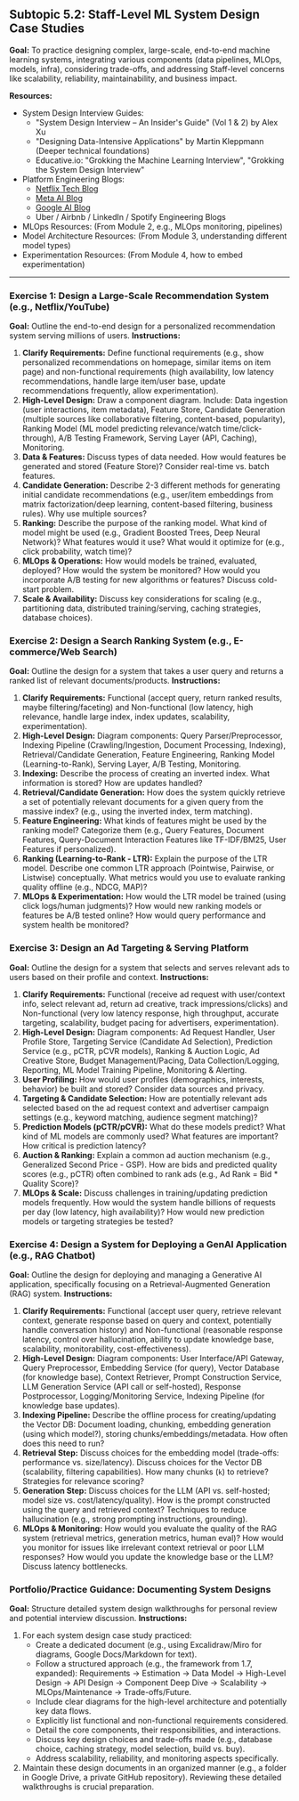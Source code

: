 
## Subtopic 5.2: Staff-Level ML System Design Case Studies

**Goal:** To practice designing complex, large-scale, end-to-end machine learning systems, integrating various components (data pipelines, MLOps, models, infra), considering trade-offs, and addressing Staff-level concerns like scalability, reliability, maintainability, and business impact.

**Resources:**

  * System Design Interview Guides:
      * "System Design Interview – An Insider's Guide" (Vol 1 & 2) by Alex Xu
      * "Designing Data-Intensive Applications" by Martin Kleppmann (Deeper technical foundations)
      * Educative.io: "Grokking the Machine Learning Interview", "Grokking the System Design Interview"
  * Platform Engineering Blogs:
      * [Netflix Tech Blog](https://netflixtechblog.com/)
      * [Meta AI Blog](https://ai.meta.com/blog/)
      * [Google AI Blog](https://ai.googleblog.com/)
      * Uber / Airbnb / LinkedIn / Spotify Engineering Blogs
  * MLOps Resources: (From Module 2, e.g., MLOps monitoring, pipelines)
  * Model Architecture Resources: (From Module 3, understanding different model types)
  * Experimentation Resources: (From Module 4, how to embed experimentation)

-----

### Exercise 1: Design a Large-Scale Recommendation System (e.g., Netflix/YouTube)

**Goal:** Outline the end-to-end design for a personalized recommendation system serving millions of users.
**Instructions:**

1.  **Clarify Requirements:** Define functional requirements (e.g., show personalized recommendations on homepage, similar items on item page) and non-functional requirements (high availability, low latency recommendations, handle large item/user base, update recommendations frequently, allow experimentation).
2.  **High-Level Design:** Draw a component diagram. Include: Data ingestion (user interactions, item metadata), Feature Store, Candidate Generation (multiple sources like collaborative filtering, content-based, popularity), Ranking Model (ML model predicting relevance/watch time/click-through), A/B Testing Framework, Serving Layer (API, Caching), Monitoring.
3.  **Data & Features:** Discuss types of data needed. How would features be generated and stored (Feature Store)? Consider real-time vs. batch features.
4.  **Candidate Generation:** Describe 2-3 different methods for generating initial candidate recommendations (e.g., user/item embeddings from matrix factorization/deep learning, content-based filtering, business rules). Why use multiple sources?
5.  **Ranking:** Describe the purpose of the ranking model. What kind of model might be used (e.g., Gradient Boosted Trees, Deep Neural Network)? What features would it use? What would it optimize for (e.g., click probability, watch time)?
6.  **MLOps & Operations:** How would models be trained, evaluated, deployed? How would the system be monitored? How would you incorporate A/B testing for new algorithms or features? Discuss cold-start problem.
7.  **Scale & Availability:** Discuss key considerations for scaling (e.g., partitioning data, distributed training/serving, caching strategies, database choices).

### Exercise 2: Design a Search Ranking System (e.g., E-commerce/Web Search)

**Goal:** Outline the design for a system that takes a user query and returns a ranked list of relevant documents/products.
**Instructions:**

1.  **Clarify Requirements:** Functional (accept query, return ranked results, maybe filtering/faceting) and Non-functional (low latency, high relevance, handle large index, index updates, scalability, experimentation).
2.  **High-Level Design:** Diagram components: Query Parser/Preprocessor, Indexing Pipeline (Crawling/Ingestion, Document Processing, Indexing), Retrieval/Candidate Generation, Feature Engineering, Ranking Model (Learning-to-Rank), Serving Layer, A/B Testing, Monitoring.
3.  **Indexing:** Describe the process of creating an inverted index. What information is stored? How are updates handled?
4.  **Retrieval/Candidate Generation:** How does the system quickly retrieve a set of potentially relevant documents for a given query from the massive index? (e.g., using the inverted index, term matching).
5.  **Feature Engineering:** What kinds of features might be used by the ranking model? Categorize them (e.g., Query Features, Document Features, Query-Document Interaction Features like TF-IDF/BM25, User Features if personalized).
6.  **Ranking (Learning-to-Rank - LTR):** Explain the purpose of the LTR model. Describe one common LTR approach (Pointwise, Pairwise, or Listwise) conceptually. What metrics would you use to evaluate ranking quality offline (e.g., NDCG, MAP)?
7.  **MLOps & Experimentation:** How would the LTR model be trained (using click logs/human judgments)? How would new ranking models or features be A/B tested online? How would query performance and system health be monitored?

### Exercise 3: Design an Ad Targeting & Serving Platform

**Goal:** Outline the design for a system that selects and serves relevant ads to users based on their profile and context.
**Instructions:**

1.  **Clarify Requirements:** Functional (receive ad request with user/context info, select relevant ad, return ad creative, track impressions/clicks) and Non-functional (very low latency response, high throughput, accurate targeting, scalability, budget pacing for advertisers, experimentation).
2.  **High-Level Design:** Diagram components: Ad Request Handler, User Profile Store, Targeting Service (Candidate Ad Selection), Prediction Service (e.g., pCTR, pCVR models), Ranking & Auction Logic, Ad Creative Store, Budget Management/Pacing, Data Collection/Logging, Reporting, ML Model Training Pipeline, Monitoring & Alerting.
3.  **User Profiling:** How would user profiles (demographics, interests, behavior) be built and stored? Consider data sources and privacy.
4.  **Targeting & Candidate Selection:** How are potentially relevant ads selected based on the ad request context and advertiser campaign settings (e.g., keyword matching, audience segment matching)?
5.  **Prediction Models (pCTR/pCVR):** What do these models predict? What kind of ML models are commonly used? What features are important? How critical is prediction latency?
6.  **Auction & Ranking:** Explain a common ad auction mechanism (e.g., Generalized Second Price - GSP). How are bids and predicted quality scores (e.g., pCTR) often combined to rank ads (e.g., Ad Rank = Bid \* Quality Score)?
7.  **MLOps & Scale:** Discuss challenges in training/updating prediction models frequently. How would the system handle billions of requests per day (low latency, high availability)? How would new prediction models or targeting strategies be tested?

### Exercise 4: Design a System for Deploying a GenAI Application (e.g., RAG Chatbot)

**Goal:** Outline the design for deploying and managing a Generative AI application, specifically focusing on a Retrieval-Augmented Generation (RAG) system.
**Instructions:**

1.  **Clarify Requirements:** Functional (accept user query, retrieve relevant context, generate response based on query and context, potentially handle conversation history) and Non-functional (reasonable response latency, control over hallucination, ability to update knowledge base, scalability, monitorability, cost-effectiveness).
2.  **High-Level Design:** Diagram components: User Interface/API Gateway, Query Preprocessor, Embedding Service (for query), Vector Database (for knowledge base), Context Retriever, Prompt Construction Service, LLM Generation Service (API call or self-hosted), Response Postprocessor, Logging/Monitoring Service, Indexing Pipeline (for knowledge base updates).
3.  **Indexing Pipeline:** Describe the offline process for creating/updating the Vector DB: Document loading, chunking, embedding generation (using which model?), storing chunks/embeddings/metadata. How often does this need to run?
4.  **Retrieval Step:** Discuss choices for the embedding model (trade-offs: performance vs. size/latency). Discuss choices for the Vector DB (scalability, filtering capabilities). How many chunks (`k`) to retrieve? Strategies for relevance scoring?
5.  **Generation Step:** Discuss choices for the LLM (API vs. self-hosted; model size vs. cost/latency/quality). How is the prompt constructed using the query and retrieved context? Techniques to reduce hallucination (e.g., strong prompting instructions, grounding).
6.  **MLOps & Monitoring:** How would you evaluate the quality of the RAG system (retrieval metrics, generation metrics, human eval)? How would you monitor for issues like irrelevant context retrieval or poor LLM responses? How would you update the knowledge base or the LLM? Discuss latency bottlenecks.

### Portfolio/Practice Guidance: Documenting System Designs

**Goal:** Structure detailed system design walkthroughs for personal review and potential interview discussion.
**Instructions:**

1.  For each system design case study practiced:
      * Create a dedicated document (e.g., using Excalidraw/Miro for diagrams, Google Docs/Markdown for text).
      * Follow a structured approach (e.g., the framework from 1.7, expanded): Requirements -\> Estimation -\> Data Model -\> High-Level Design -\> API Design -\> Component Deep Dive -\> Scalability -\> MLOps/Maintenance -\> Trade-offs/Future.
      * Include clear diagrams for the high-level architecture and potentially key data flows.
      * Explicitly list functional and non-functional requirements considered.
      * Detail the core components, their responsibilities, and interactions.
      * Discuss key design choices and trade-offs made (e.g., database choice, caching strategy, model selection, build vs. buy).
      * Address scalability, reliability, and monitoring aspects specifically.
2.  Maintain these design documents in an organized manner (e.g., a folder in Google Drive, a private GitHub repository). Reviewing these detailed walkthroughs is crucial preparation.


